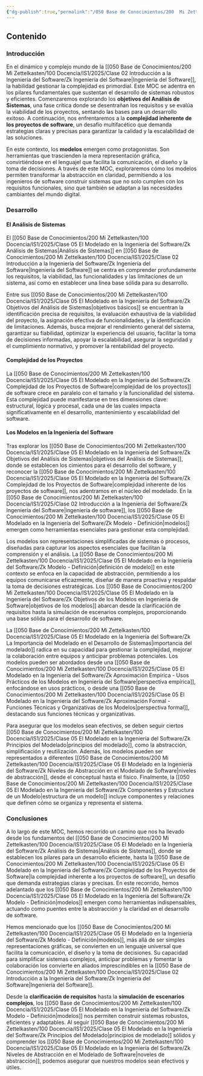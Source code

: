 ```yaml
---
{"dg-publish":true,"permalink":"/050 Base de Conocimientos/200  Mi Zettelkasten/100 Docencia/IS1/2025/Clase 05 El Modelado en la Ingeniería del Software/Zk !MOC El Modelado en la Ingeniería del Software/","tags":["digitalGarden","moc","software","proceso"]}
---
```


## Contenido

### Introducción

En el dinámico y complejo mundo de la [[050 Base de Conocimientos/200  Mi Zettelkasten/100 Docencia/IS1/2025/Clase 02 Introducción a la Ingeniería del Software/Zk Ingeniería del Software\|Ingeniería del Software]], la habilidad gestionar la complejidad es primordial. Este MOC se adentra en los pilares fundamentales que sustentan el desarrollo de sistemas robustos y eficientes. Comenzaremos explorando los **objetivos del Análisis de Sistemas**, una fase crítica donde se desentrañan los requisitos y se evalúa la viabilidad de los proyectos, sentando las bases para un desarrollo exitoso. A continuación, nos enfrentaremos a la **complejidad inherente de los proyectos de software**, un desafío multifacético que demanda estrategias claras y precisas para garantizar la calidad y la escalabilidad de las soluciones.

En este contexto, los **modelos** emergen como protagonistas. Son herramientas que trascienden la mera representación gráfica, convirtiéndose en el lenguajel que facilita la comunicación, el diseño y la toma de decisiones. A través de este MOC, exploraremos cómo los modelos permiten transformar la abstracción en claridad, permitiendo a los ingenieros de software construir sistemas que no solo cumplen con los requisitos funcionales, sino que también se adaptan a las necesidades cambiantes del mundo digital.

### Desarrollo

#### El Análisis de Sistemas

El [[050 Base de Conocimientos/200  Mi Zettelkasten/100 Docencia/IS1/2025/Clase 05 El Modelado en la Ingeniería del Software/Zk Análisis de Sistemas\|Análisis de Sistemas]] en [[050 Base de Conocimientos/200  Mi Zettelkasten/100 Docencia/IS1/2025/Clase 02 Introducción a la Ingeniería del Software/Zk Ingeniería del Software\|Ingeniería del Software]] se centra en comprender profundamente los requisitos, la viabilidad, las funcionalidades y las limitaciones de un sistema, así como en establecer una línea base sólida para su desarrollo.

Entre sus [[050 Base de Conocimientos/200  Mi Zettelkasten/100 Docencia/IS1/2025/Clase 05 El Modelado en la Ingeniería del Software/Zk Objetivos del Análisis de Sistemas\|objetivos básicos]] se encuentran la identificación precisa de requisitos, la evaluación exhaustiva de la viabilidad del proyecto, la asignación efectiva de funcionalidades, y la identificación de limitaciones. Además, busca mejorar el rendimiento general del sistema, garantizar su fiabilidad, optimizar la experiencia del usuario, facilitar la toma de decisiones informadas, apoyar la escalabilidad, asegurar la seguridad y el cumplimiento normativo, y promover la rentabilidad del proyecto.

#### Complejidad de los Proyectos

La [[050 Base de Conocimientos/200  Mi Zettelkasten/100 Docencia/IS1/2025/Clase 05 El Modelado en la Ingeniería del Software/Zk Complejidad de los Proyectos de Software\|complejidad de los proyectos]] de software crece en paralelo con el tamaño y la funcionalidad del sistema. Esta complejidad puede manifestarse en tres dimensiones clave: estructural, lógica y procesal, cada una de las cuales impacta significativamente en el desarrollo, mantenimiento y escalabilidad del software.

#### Los Modelos en la Ingeniería del Software

Tras explorar los [[050 Base de Conocimientos/200  Mi Zettelkasten/100 Docencia/IS1/2025/Clase 05 El Modelado en la Ingeniería del Software/Zk Objetivos del Análisis de Sistemas\|objetivos del Análisis de Sistemas]], donde se establecen los cimientos para el desarrollo del software, y reconocer la [[050 Base de Conocimientos/200  Mi Zettelkasten/100 Docencia/IS1/2025/Clase 05 El Modelado en la Ingeniería del Software/Zk Complejidad de los Proyectos de Software\|complejidad inherente de los proyectos de software]], nos adentramos en el núcleo del modelado. En la [[050 Base de Conocimientos/200  Mi Zettelkasten/100 Docencia/IS1/2025/Clase 02 Introducción a la Ingeniería del Software/Zk Ingeniería del Software\|ingeniería de software]], los [[050 Base de Conocimientos/200  Mi Zettelkasten/100 Docencia/IS1/2025/Clase 05 El Modelado en la Ingeniería del Software/Zk Modelo - Definición\|modelos]] emergen como herramientas esenciales para gestionar esta complejidad.

Los modelos son representaciones simplificadas de sistemas o procesos, diseñadas para capturar los aspectos esenciales que facilitan la comprensión y el análisis. La [[050 Base de Conocimientos/200  Mi Zettelkasten/100 Docencia/IS1/2025/Clase 05 El Modelado en la Ingeniería del Software/Zk Modelo - Definición\|definición de modelo]] en este contexto se enfoca en la capacidad de abstracción, permitiendo a los equipos comunicarse eficazmente, diseñar de manera proactiva y respaldar la toma de decisiones estratégicas. Los [[050 Base de Conocimientos/200  Mi Zettelkasten/100 Docencia/IS1/2025/Clase 05 El Modelado en la Ingeniería del Software/Zk Objetivos de los Modelos en Ingeniería de Software\|objetivos de los modelos]] abarcan desde la clarificación de requisitos hasta la simulación de escenarios complejos, proporcionando una base sólida para el desarrollo de software.

La [[050 Base de Conocimientos/200  Mi Zettelkasten/100 Docencia/IS1/2025/Clase 05 El Modelado en la Ingeniería del Software/Zk La Importancia del Modelado en el Desarrollo de Sistemas\|importancia del modelado]] radica en su capacidad para gestionar la complejidad, mejorar la colaboración entre equipos y anticipar problemas potenciales. Los modelos pueden ser abordados desde una [[050 Base de Conocimientos/200  Mi Zettelkasten/100 Docencia/IS1/2025/Clase 05 El Modelado en la Ingeniería del Software/Zk Aproximación Empírica - Usos Prácticos de los Modelos en Ingeniería del Software\|perspectiva empírica]], enfocándose en usos prácticos, o desde una [[050 Base de Conocimientos/200  Mi Zettelkasten/100 Docencia/IS1/2025/Clase 05 El Modelado en la Ingeniería del Software/Zk Aproximación Formal - Funciones Técnicas y Organizativas de los Modelos\|perspectiva formal]], destacando sus funciones técnicas y organizativas.

Para asegurar que los modelos sean efectivos, se deben seguir ciertos [[050 Base de Conocimientos/200  Mi Zettelkasten/100 Docencia/IS1/2025/Clase 05 El Modelado en la Ingeniería del Software/Zk Principios del Modelado\|principios del modelado]], como la abstracción, simplificación y reutilización. Además, los modelos pueden ser representados a diferentes [[050 Base de Conocimientos/200  Mi Zettelkasten/100 Docencia/IS1/2025/Clase 05 El Modelado en la Ingeniería del Software/Zk Niveles de Abstracción en el Modelado de Software\|niveles de abstracción]], desde el conceptual hasta el físico. Finalmente, la [[050 Base de Conocimientos/200  Mi Zettelkasten/100 Docencia/IS1/2025/Clase 05 El Modelado en la Ingeniería del Software/Zk Componentes y Estructura de un Modelo\|estructura de un modelo]] incluye componentes y relaciones que definen cómo se organiza y representa el sistema.

### Conclusiones
A lo largo de este MOC, hemos recorrido un camino que nos ha llevado desde los fundamentos del [[050 Base de Conocimientos/200  Mi Zettelkasten/100 Docencia/IS1/2025/Clase 05 El Modelado en la Ingeniería del Software/Zk Análisis de Sistemas\|Análisis de Sistemas]], donde se establecen los pilares para un desarrollo eficiente, hasta la [[050 Base de Conocimientos/200  Mi Zettelkasten/100 Docencia/IS1/2025/Clase 05 El Modelado en la Ingeniería del Software/Zk Complejidad de los Proyectos de Software\|la complejidad inherente a los proyectos de software]], un desafío que demanda estrategias claras y precisas. En este recorrido, hemos adelantado que los [[050 Base de Conocimientos/200  Mi Zettelkasten/100 Docencia/IS1/2025/Clase 05 El Modelado en la Ingeniería del Software/Zk Modelo - Definición\|modelos]] emergen como herramientas indispensables, actuando como puentes entre la abstracción y la claridad en el desarrollo de software.

Hemos mencionado que los [[050 Base de Conocimientos/200  Mi Zettelkasten/100 Docencia/IS1/2025/Clase 05 El Modelado en la Ingeniería del Software/Zk Modelo - Definición\|modelos]], más allá de ser simples representaciones gráficas, se convierten en un lenguaje universal que facilita la comunicación, el diseño y la toma de decisiones. Su capacidad para simplificar sistemas complejos, anticipar problemas y fomentar la colaboración los convierte en aliados imprescindibles en la [[050 Base de Conocimientos/200  Mi Zettelkasten/100 Docencia/IS1/2025/Clase 02 Introducción a la Ingeniería del Software/Zk Ingeniería del Software\|Ingeniería del Software]].

Desde la **clarificación de requisitos** hasta la **simulación de escenarios complejos**, los [[050 Base de Conocimientos/200  Mi Zettelkasten/100 Docencia/IS1/2025/Clase 05 El Modelado en la Ingeniería del Software/Zk Modelo - Definición\|modelos]] nos permiten construir sistemas robustos, eficientes y adaptables. Al seguir [[050 Base de Conocimientos/200  Mi Zettelkasten/100 Docencia/IS1/2025/Clase 05 El Modelado en la Ingeniería del Software/Zk Principios del Modelado\|principios de modelado]] sólidos y comprender los [[050 Base de Conocimientos/200  Mi Zettelkasten/100 Docencia/IS1/2025/Clase 05 El Modelado en la Ingeniería del Software/Zk Niveles de Abstracción en el Modelado de Software\|noveles de abstracción]], podemos asegurar que nuestros modelos sean efectivos y útiles.